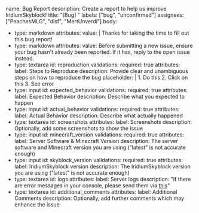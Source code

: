 name: Bug Report
description: Create a report to help us improve IridiumSkyblock!
title: "[Bug] "
labels: ["bug", "unconfirmed"]
assignees: ["PeachesMLG", "dlsf", "MertUnverdi"]
body:
  - type: markdown
    attributes:
      value: |
        Thanks for taking the time to fill out this bug report!
  - type: markdown
    attributes:
      value: Before submitting a new issue, ensure your bug hasn't already been reported. If it has, reply to the open issue instead.
  - type: textarea
    id: reproduction
    validations:
      required: true
    attributes:
      label: Steps to Reproduce
      description: Provide clear and unambiguous steps on how to reproduce the bug
      placeholder: |
        1. Do this
        2. Click on this
        3. See error
  - type: input
    id: expected_behavior
    validations:
      required: true
    attributes:
      label: Expected Behavior
      description: Describe what you expected to happen
  - type: input
    id: actual_behavior
    validations:
      required: true
    attributes:
      label: Actual Behavior
      description: Describe what actually happened
  - type: textarea
    id: screenshots
    attributes:
      label: Screenshots
      description: Optionally, add some screenshots to show the issue
  - type: input
    id: minecraft_version
    validations:
      required: true
    attributes:
      label: Server Software & Minecraft Version
      description: The server software and Minecraft version you are using ("latest" is not accurate enough)
  - type: input
    id: skyblock_version
    validations:
      required: true
    attributes:
      label: IridiumSkyblock version
      description: The IridiumSkyblock version you are using ("latest" is not accurate enough)
  - type: textarea
    id: logs
    attributes:
      label: Server logs
      description: "If there are error messages in your console, please send them via [this](https://mclo.gs)"
  - type: textarea
    id: additional_comments
    attributes:
      label: Additional Comments
      description: Optionally, add further comments which may enhance the issue
